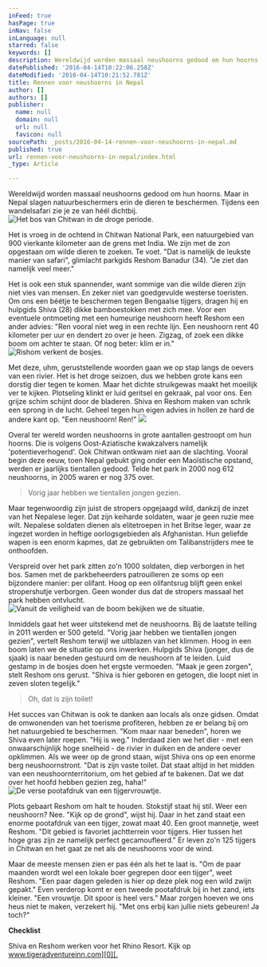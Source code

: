 ```yaml
---
inFeed: true
hasPage: true
inNav: false
inLanguage: null
starred: false
keywords: []
description: Wereldwijd worden massaal neushoorns gedood om hun hoorns. Maar in Nepal slagen natuurbeschermers erin de dieren te beschermen. Tijdens een wandelsafari zie je ze van héél dichtbij.
datePublished: '2016-04-14T10:22:06.258Z'
dateModified: '2016-04-14T10:21:52.781Z'
title: Rennen voor neushoorns in Nepal
author: []
authors: []
publisher:
  name: null
  domain: null
  url: null
  favicon: null
sourcePath: _posts/2016-04-14-rennen-voor-neushoorns-in-nepal.md
published: true
url: rennen-voor-neushoorns-in-nepal/index.html
_type: Article

---
```

Wereldwijd worden massaal neushoorns gedood om hun hoorns. Maar in Nepal slagen natuurbeschermers erin de dieren te beschermen. Tijdens een wandelsafari zie je ze van héél dichtbij.
![Het bos van Chitwan in de droge periode.](https://the-grid-user-content.s3-us-west-2.amazonaws.com/99288a89-2e5a-4ae6-8087-7360d488c71c.jpg)

Het is vroeg in de ochtend in Chitwan National Park, een natuurgebied van 900 vierkante kilometer aan de grens met India. We zijn met de zon opgestaan om wilde dieren te zoeken. Te voet. "Dat is namelijk de leukste manier van safari", glimlacht parkgids Reshom Banadur (34). "Je ziet dan namelijk veel meer." 

Het is ook een stuk spannender, want sommige van die wilde dieren zijn niet vies van mensen. En zeker niet van goedgevulde westerse toeristen. Om ons een béétje te beschermen tegen Bengaalse tijgers, dragen hij en hulpgids Shiva (28) dikke bamboestokken met zich mee. Voor een eventuele ontmoeting met een humeurige neushoorn heeft Reshom een ander advies: "Ren vooral níet weg in een rechte lijn. Een neushoorn rent 40 kilometer per uur en dendert zo over je heen. Zigzag, of zoek een dikke boom om achter te staan. Of nog beter: klim er in."
![Rishom verkent de bosjes.](https://the-grid-user-content.s3-us-west-2.amazonaws.com/0c4cde49-c4ac-43e4-8ede-0ab8e4a32c2f.jpg)

Met deze, uhm, geruststellende woorden gaan we op stap langs de oevers van een rivier. Het is het droge seizoen, dus we hebben grote kans een dorstig dier tegen te komen. Maar het dichte struikgewas maakt het moeilijk ver te kijken. Plotseling klinkt er luid geritsel en gekraak, pal voor ons. Een grijze schim schijnt door de bladeren. Shiva en Reshom maken van schrik een sprong in de lucht. Geheel tegen hun eigen advies in hollen ze hard de andere kant op. "Een neushoorn! Ren!"
![](https://the-grid-user-content.s3-us-west-2.amazonaws.com/2a769fab-7931-49ef-8a30-ed20d293402d.jpg)

Overal ter wereld worden neushoorns in grote aantallen gestroopt om hun hoorns. Die is volgens Oost-Aziatische kwakzalvers namelijk 'potentieverhogend'. Ook Chitwan ontkwam niet aan de slachting. Vooral begin deze eeuw, toen Nepal gebukt ging onder een Maoïstische opstand, werden er jaarlijks tientallen gedood. Telde het park in 2000 nog 612 neushoorns, in 2005 waren er nog 375 over. 
> 
> Vorig jaar hebben we tientallen jongen gezien.

Maar tegenwoordig zijn juist de stropers opgejaagd wild, dankzij de inzet van het Nepalese leger. Dat zijn keiharde soldaten, waar je geen ruzie mee wilt. Nepalese soldaten dienen als elitetroepen in het Britse leger, waar ze ingezet worden in heftige oorlogsgebieden als Afghanistan. Hun geliefde wapen is een enorm kapmes, dat ze gebruikten om Talibanstrijders mee te onthoofden.

Verspreid over het park zitten zo'n 1000 soldaten, diep verborgen in het bos. Samen met de parkbeheerders patrouilleren ze soms op een bijzondere manier: per olifant. Hoog op een olifantsrug blijft geen enkel stropershutje verborgen. Geen wonder dus dat de stropers massaal het park hebben ontvlucht. ![Vanuit de veiligheid van de boom bekijken we de situatie.](https://the-grid-user-content.s3-us-west-2.amazonaws.com/9e1619be-58f3-4c5c-a6d1-09534f3ad209.jpg)

Inmiddels gaat het weer uitstekend met de neushoorns. Bij de laatste telling in 2011 werden er 500 geteld. "Vorig jaar hebben we tientallen jongen gezien", vertelt Reshom terwijl we uitblazen van het klimmen. Hoog in een boom laten we de situatie op ons inwerken. Hulpgids Shiva (jonger, dus de sjaak) is naar beneden gestuurd om de neushoorn af te leiden. Luid gestamp in de bosjes doen het ergste vermoeden. "Maak je geen zorgen", stelt Reshom ons gerust. "Shiva is hier geboren en getogen, die loopt niet in zeven sloten tegelijk."

> Oh, dat is zijn toilet!

Het succes van Chitwan is ook te danken aan locals als onze gidsen. Omdat de omwonenden van het toerisme profiteren, hebben ze er belang bij om het natuurgebied te beschermen. "Kom maar naar beneden", horen we Shiva even later roepen. "Hij is weg." Inderdaad zien we het dier - met een onwaarschijnlijk hoge snelheid - de rivier in duiken en de andere oever opklimmen. Als we weer op de grond staan, wijst Shiva ons op een enorme berg neushoornstront. "Dat is zijn vaste toilet. Dat staat altijd in het midden van een neushoornterritorium, om het gebied af te bakenen. Dat we dat over het hoofd hebben gezien zeg, haha!" ![De verse pootafdruk van een tijgervrouwtje.](https://the-grid-user-content.s3-us-west-2.amazonaws.com/57d15765-8b51-46a2-b693-4cd3e77cc1e8.jpg)

Plots gebaart Reshom om halt te houden. Stokstijf staat hij stil. Weer een neushoorn? Nee. "Kijk op de grond", wijst hij. Daar in het zand staat een enorme pootafdruk van een tijger, zowat maat 40\. Een groot mannetje, weet Reshom. "Dit gebied is favoriet jachtterrein voor tijgers. Hier tussen het hoge gras zijn ze namelijk perfect gecamoufleerd." Er leven zo'n 125 tijgers in Chitwan en het gaat ze net als de neushoorns voor de wind. 

Maar de meeste mensen zien er pas één als het te laat is. "Om de paar maanden wordt wel een lokale boer gegrepen door een tijger", weet Reshom. "Een paar dagen geleden is hier op deze plek nog een wild zwijn gepakt." Even verderop komt er een tweede pootafdruk bij in het zand, iets kleiner. "Een vrouwtje. Dit spoor is heel vers." Maar zorgen hoeven we ons heus niet te maken, verzekert hij. "Met ons erbij kan jullie niets gebeuren! Ja toch?" 

**Checklist**

Shiva en Reshom werken voor het Rhino Resort. Kijk op [www.tigeradventureinn.com][0][. ][1]

[0]: null
[1]: www.tigeradventureinn.com